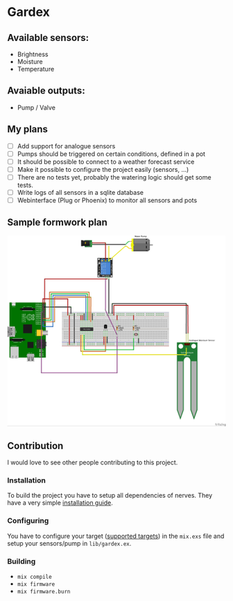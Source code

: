 # Gardex

## Available sensors:
* Brightness
* Moisture
* Temperature

## Avaiable outputs:
* Pump / Valve

## My plans
* [ ] Add support for analogue sensors
* [ ] Pumps should be triggered on certain conditions, defined in a pot
* [ ] It should be possible to connect to a weather forecast service
* [ ] Make it possible to configure the project easily (sensors, …)
* [ ] There are no tests yet, probably the watering logic should get some tests.
* [ ] Write logs of all sensors in a sqlite database
* [ ] Webinterface (Plug or Phoenix) to monitor all sensors and pots

## Sample formwork plan
![Fritzing](https://raw.githubusercontent.com/philipgiuliani/gardex/master/fritzing/basic.jpg)

## Contribution
I would love to see other people contributing to this project.

### Installation
To build the project you have to setup all dependencies of nerves. They have a very simple [installation guide](https://hexdocs.pm/nerves/installation.html).

### Configuring
You have to configure your target ([supported targets](https://hexdocs.pm/nerves/targets.html)) in the `mix.exs` file and setup your sensors/pump in `lib/gardex.ex`.

### Building
- `mix compile`
- `mix firmware`
- `mix firmware.burn`

